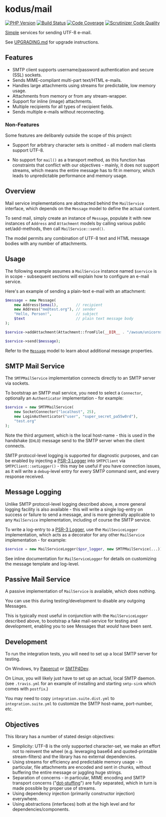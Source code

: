 kodus/mail
==========

[![PHP Version](https://img.shields.io/badge/php-5.6%2B-blue.svg)](https://packagist.org/packages/kodus/mail)
[![Build Status](https://travis-ci.org/kodus/mail.svg?branch=master)](https://travis-ci.org/kodus/mail)
[![Code Coverage](https://scrutinizer-ci.com/g/kodus/mail/badges/coverage.png?b=master)](https://scrutinizer-ci.com/g/kodus/mail/?branch=master)
[![Scrutinizer Code Quality](https://scrutinizer-ci.com/g/kodus/mail/badges/quality-score.png?b=master)](https://scrutinizer-ci.com/g/kodus/mail/?branch=master)

[Simple](#objectives) services for sending UTF-8 e-mail.

See [UPGRADING.md](UPGRADING.md) for upgrade instructions.


## Features

  * SMTP client supports username/password authentication and secure (SSL) sockets.
  * Sends MIME-compliant multi-part text/HTML e-mails.
  * Handles large attachments using streams for predictable, low memory usage.
  * Attachments from memory or from any stream-wrapper.
  * Support for inline (image) attachments.
  * Multiple recipients for all types of recipient fields.
  * Sends multiple e-mails without reconnecting.

### Non-Features

Some features are delibarely outside the scope of this project:

  * Support for arbitrary character sets is omitted - all modern mail clients support UTF-8.

  * No support for `mail()` as a transport method, as this function has constraints that conflict with our
    objectives - mainly, it does not support streams, which means the entire message has to fit in memory,
    which leads to unpredictable performance and memory usage.

## Overview

Mail service implementations are abstracted behind the `MailService` interface, which depends
on the `Message` model to define the actual content.

To send mail, simply create an instance of `Message`, populate it with new instances of `Address`
and `Attachment` models by calling various public set/add-methods, then call `MailService::send()`.

The model permits any combination of UTF-8 text and HTML message bodies with any number of attachments.


## Usage

The following example assumes a `MailService` instance named `$service` is in scope - subsequent sections
will explain how to configure an e-mail service.

Here's an example of sending a plain-text e-mail with an attachment:

```php
$message = new Message(
    new Address($email),        // recipient
    new Address("me@test.org"), // sender
    "Hello, Person!",           // subject
    $text                       // plain text message body
);

$service->addAttachment(Attachment::fromFile(__DIR__ . "/awsum/unicorns.gif"));

$service->send($message);
```

Refer to the [`Message`](src/Message.php) model to learn about additional message properties.


## SMTP Mail Service

The `SMTPMailService` implementation connects directly to an SMTP server via sockets.

To bootstrap an SMTP mail service, you need to select a `Connector`, optionally an `Authenticator`
implementation - for example:

```php
$service = new SMTPMailService(
    new SocketConnector("localhost", 25),
    new LoginAuthenticator("user", "super_secret_pa55w0rd"),
    "test.org"
);
```

Note the third argument, which is the local host-name - this is used in the handshake (`EHLO`) message
send to the SMTP server when the client connects.

SMTP protocol-level logging is supported for diagnostic purposes, and can be enabled by injecting
a [PSR-3 Logger](http://www.php-fig.org/psr/psr-3/) into `SMTPClient` via `SMTPClient::setLogger()` -
this may be useful if you have connection issues, as it will write a `debug`-level entry for every
SMTP command sent, and every response received.


## Message Logging

Unlike SMTP protocol-level logging described above, a more general logging facility is also available -
this will write a single log-entry on success or failure to send a message, and is more generally
applicable to any `MailService` implementation, including of course the SMTP service.

To write a log-entry to a [PSR-3 Logger](http://www.php-fig.org/psr/psr-3/), use the `MailSeviceLogger`
implementation, which acts as a decorator for any other `MailService` implementation - for example:

```php
$service = new MailServiceLogger($psr_logger, new SMTPMailService(...));
```

See inline documentation for `MailServiceLogger` for details on customizing the message template and log-level.


## Passive Mail Service

A passive implementation of `MailService` is available, which does nothing.

You can use this during testing/development to disable any outgoing Messages.

This is typically most useful in conjunction with the `MailServiceLogger` described above, to bootstrap
a fake mail-service for testing and development, enabling you to see Messages that *would* have been sent.


## Development

To run the integration tests, you will need to set up a local SMTP server for testing.

On Windows, try [Papercut](https://papercut.codeplex.com/) or [SMTP4Dev](http://smtp4dev.codeplex.com/).

On Linux, you will likely just have to set up an actual, local SMTP daemon. (see `.travis.yml` for an
example of installing and starting `smtp-sink` which comes with `postfix`.)

You may need to copy `integration.suite.dist.yml` to `integration.suite.yml` to customize the
SMTP host-name, port-number, etc.


<a name="objectives"></a>
## Objectives

This library has a number of stated design objectives:

  * Simplicity: UTF-8 is the only supported character-set, we make an effort not to reinvent the wheel
    (e.g. leveraging base64 and quoted-printable stream-filters) and the library has no external dependencies.
  * Using streams for efficiency and predictable memory usage - in particular, file attachments are
    encoded and sent in chunks, without buffering the entire message or juggling huge strings.
  * Separation of concerns - in particular, MIME encoding and SMTP transport concerns
    ("[dot-stuffing](https://tools.ietf.org/html/rfc5321#section-4.5.2)") are fully separated, which in
    turn is made possible by proper use of streams.
  * Using dependency injection (primarily constructor injection) everywhere.
  * Using abstractions (interfaces) both at the high level and for dependencies/components.
